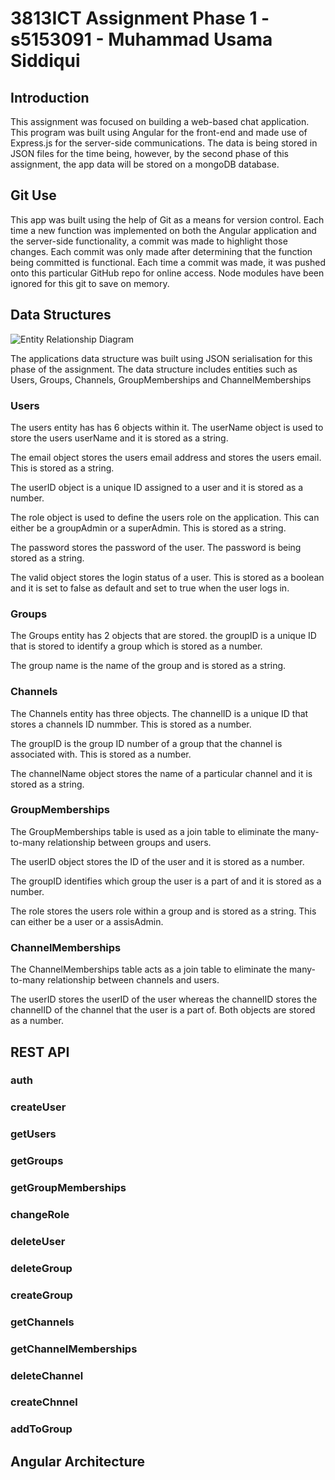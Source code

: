 # 3813ICT Assignment Phase 1 - s5153091 - Muhammad Usama Siddiqui

## Introduction

This assignment was focused on building a web-based chat application. This program was built using Angular for the front-end and made use of Express.js for the server-side communications. The data is being stored in JSON files
for the time being, however, by the second phase of this assignment, the app data will be stored on a mongoDB database.

## Git Use

This app was built using the help of Git as a means for version control. Each time a new function was implemented on both the Angular application and the server-side functionality, a commit was made to highlight those changes.
Each commit was only made after determining that the function being committed is functional. Each time a commit was made, it was pushed onto this particular GitHub repo for online access. Node modules have been ignored for this git
to save on memory.

## Data Structures

![Entity Relationship Diagram](https://i.imgur.com/jqECXdx.png)

The applications data structure was built using JSON serialisation for this phase of the assignment. The data structure includes entities such as Users, Groups, Channels, GroupMemberships and ChannelMemberships

### Users

The users entity has has 6 objects within it. The userName object is used to store the users userName and it is stored as a string.

The email object stores the users email address and stores the users email. This is stored as a string.

The userID object is a unique ID assigned to a user and it is stored as a number.

The role object is used to define the users role on the application. This can either be a groupAdmin or a superAdmin. This is stored as a string.

The password stores the password of the user. The password is being stored as a string.

The valid object stores the login status of a user. This is stored as a boolean and it is set to false as default and set to true when the user logs in.

### Groups

The Groups entity has 2 objects that are stored. the groupID is a unique ID that is stored to identify a group which is stored as a number. 

The group name is the name of the group and is stored as a string.

### Channels

The Channels entity has three objects. The channelID is a unique ID that stores a channels ID nummber. This is stored as a number.

The groupID is the group ID number of a group that the channel is associated with. This is stored as a number.

The channelName object stores the name of a particular channel and it is stored as a string.

### GroupMemberships

The GroupMemberships table is used as a join table to eliminate the many-to-many relationship between groups and users.

The userID object stores the ID of the user and it is stored as a number.

The groupID identifies which group the user is a part of and it is stored as a number.

The role stores the users role within a group and is stored as a string. This can either be a user or a assisAdmin.

### ChannelMemberships

The ChannelMemberships table acts as a join table to eliminate the many-to-many relationship between channels and users.

The userID stores the userID of the user whereas the channelID stores the channelID of the channel that the user is a part of. Both objects are stored as a number.

## REST API

### auth

### createUser

### getUsers

### getGroups

### getGroupMemberships

### changeRole

### deleteUser

### deleteGroup

### createGroup

### getChannels

### getChannelMemberships

### deleteChannel

### createChnnel

### addToGroup

## Angular Architecture


